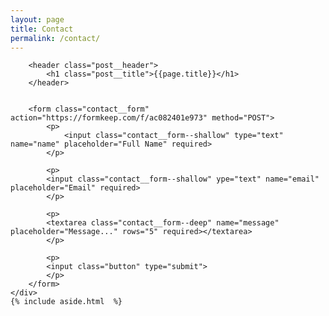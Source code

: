 ```yaml
---
layout: page
title: Contact
permalink: /contact/
---
```


<div class="section contact">
    <div class="section__alpha">

        <header class="post__header">
            <h1 class="post__title">{{page.title}}</h1>
        </header>


        <form class="contact__form" action="https://formkeep.com/f/ac082401e973" method="POST">
            <p>
                <input class="contact__form--shallow" type="text" name="name" placeholder="Full Name" required>
            </p>

            <p>
            <input class="contact__form--shallow" ype="text" name="email" placeholder="Email" required>
            </p>

            <p>
            <textarea class="contact__form--deep" name="message" placeholder="Message..." rows="5" required></textarea>
            </p>

            <p>
            <input class="button" type="submit">
            </p>
        </form>
    </div>
    {% include aside.html  %}
</div>
